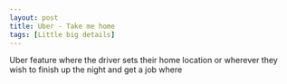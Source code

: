 ```yaml
---
layout: post
title: Uber - Take me home
tags: [Little big details]
---
```


Uber feature where the driver sets their home location or wherever they wish to finish up the night and get a job where
